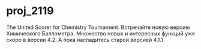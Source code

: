 ﻿# proj_2119
The United Scorer for Chemistry Tournament.
Встречайте новую версию Химического Баллометра.
Множество новых и интересных функций уже скоро в версии 4.2.
А пока насладитесь старой версией 4.1.1
